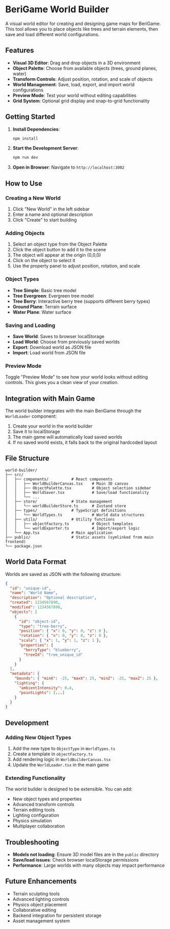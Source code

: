 # BeriGame World Builder

A visual world editor for creating and designing game maps for BeriGame. This tool allows you to place objects like trees and terrain elements, then save and load different world configurations.

## Features

- **Visual 3D Editor**: Drag and drop objects in a 3D environment
- **Object Palette**: Choose from available objects (trees, ground planes, water)
- **Transform Controls**: Adjust position, rotation, and scale of objects
- **World Management**: Save, load, export, and import world configurations
- **Preview Mode**: Test your world without editing capabilities
- **Grid System**: Optional grid display and snap-to-grid functionality

## Getting Started

1. **Install Dependencies**:
   ```bash
   npm install
   ```

2. **Start the Development Server**:
   ```bash
   npm run dev
   ```

3. **Open in Browser**:
   Navigate to `http://localhost:3002`

## How to Use

### Creating a New World

1. Click "New World" in the left sidebar
2. Enter a name and optional description
3. Click "Create" to start building

### Adding Objects

1. Select an object type from the Object Palette
2. Click the object button to add it to the scene
3. The object will appear at the origin (0,0,0)
4. Click on the object to select it
5. Use the property panel to adjust position, rotation, and scale

### Object Types

- **Tree Simple**: Basic tree model
- **Tree Evergreen**: Evergreen tree model  
- **Tree Berry**: Interactive berry tree (supports different berry types)
- **Ground Plane**: Terrain surface
- **Water Plane**: Water surface

### Saving and Loading

- **Save World**: Saves to browser localStorage
- **Load World**: Choose from previously saved worlds
- **Export**: Download world as JSON file
- **Import**: Load world from JSON file

### Preview Mode

Toggle "Preview Mode" to see how your world looks without editing controls. This gives you a clean view of your creation.

## Integration with Main Game

The world builder integrates with the main BeriGame through the `WorldLoader` component:

1. Create your world in the world builder
2. Save it to localStorage
3. The main game will automatically load saved worlds
4. If no saved world exists, it falls back to the original hardcoded layout

## File Structure

```
world-builder/
├── src/
│   ├── components/          # React components
│   │   ├── WorldBuilderCanvas.tsx    # Main 3D canvas
│   │   ├── ObjectPalette.tsx         # Object selection sidebar
│   │   ├── WorldSaver.tsx            # Save/load functionality
│   │   └── ...
│   ├── store/               # State management
│   │   └── worldBuilderStore.ts      # Zustand store
│   ├── types/               # TypeScript definitions
│   │   └── WorldTypes.ts             # World data structures
│   ├── utils/               # Utility functions
│   │   ├── objectFactory.ts          # Object templates
│   │   └── worldExporter.ts          # Import/export logic
│   └── App.tsx              # Main application
├── public/                  # Static assets (symlinked from main frontend)
└── package.json
```

## World Data Format

Worlds are saved as JSON with the following structure:

```json
{
  "id": "unique-id",
  "name": "World Name",
  "description": "Optional description",
  "created": 1234567890,
  "modified": 1234567890,
  "objects": [
    {
      "id": "object-id",
      "type": "tree-berry",
      "position": { "x": 0, "y": 0, "z": 0 },
      "rotation": { "x": 0, "y": 0, "z": 0 },
      "scale": { "x": 1, "y": 1, "z": 1 },
      "properties": {
        "berryType": "blueberry",
        "treeId": "tree_unique_id"
      }
    }
  ],
  "metadata": {
    "bounds": { "minX": -25, "maxX": 25, "minZ": -25, "maxZ": 25 },
    "lighting": {
      "ambientIntensity": 0.4,
      "pointLights": [...]
    }
  }
}
```

## Development

### Adding New Object Types

1. Add the new type to `ObjectType` in `WorldTypes.ts`
2. Create a template in `objectFactory.ts`
3. Add rendering logic in `WorldBuilderCanvas.tsx`
4. Update the `WorldLoader.tsx` in the main game

### Extending Functionality

The world builder is designed to be extensible. You can add:
- New object types and properties
- Advanced transform controls
- Terrain editing tools
- Lighting configuration
- Physics simulation
- Multiplayer collaboration

## Troubleshooting

- **Models not loading**: Ensure 3D model files are in the `public` directory
- **Save/load issues**: Check browser localStorage permissions
- **Performance**: Large worlds with many objects may impact performance

## Future Enhancements

- Terrain sculpting tools
- Advanced lighting controls
- Physics object placement
- Collaborative editing
- Backend integration for persistent storage
- Asset management system
